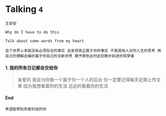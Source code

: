 # Talking `4`

`王安安`

`Why do I have to do this`

`Talk about some words from my heart`


`这个世界上本就没有必须存在的事实 去发现真正属于你的事实 不是其他人对你人生的思考 用自己的理解去编织属于你自己的全新世界 赠予那些此时此刻稳步前进的筑梦者`


#### 1. 我的所有日记都会交给你

> 亲爱的 我会为你做一个属于你一个人的后台 你一定要记得每天定期上传文章 因为我想看着你的生活 远远的看着你的生活


#### End

`希望能帮到热爱科技的你`
